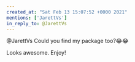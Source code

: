 ```yaml
---
created_at: "Sat Feb 13 15:07:52 +0000 2021"
mentions: ['JarettVs']
in_reply_to: @JarettVs
---
```


@JarettVs Could you find my package too?😂😂

Looks awesome. Enjoy!